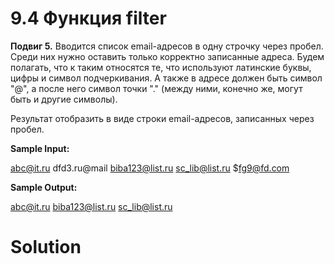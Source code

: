 # 9.4 Функция filter

**Подвиг 5.** Вводится список email-адресов в одну строчку через пробел. Среди них нужно оставить только корректно записанные адреса. Будем полагать, что к таким относятся те, что используют латинские буквы, цифры и символ подчеркивания. А также в адресе должен быть символ "@", а после него символ точки "." (между ними, конечно же, могут быть и другие символы).

Результат отобразить в виде строки email-адресов, записанных через пробел.

**Sample Input:**

abc@it.ru dfd3.ru@mail biba123@list.ru sc_lib@list.ru $fg9@fd.com

**Sample Output:**

abc@it.ru biba123@list.ru sc_lib@list.ru

# Solution

```

```
